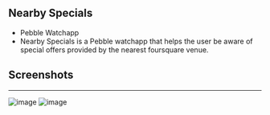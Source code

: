 Nearby Specials
---------------

- Pebble Watchapp
- Nearby Specials is a Pebble watchapp that helps the user be aware of special offers provided by the nearest foursquare venue.


Screenshots
-----------
------------------

![image](https://raw.github.com/leejaew/pebble_nearby_specials/master/pebble-app-1.png)
![image](https://raw.github.com/leejaew/pebble_nearby_specials/master/pebble-app-2.png)